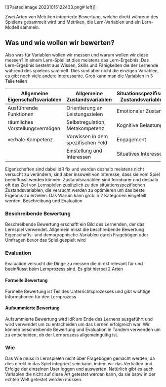 ![[Pasted image 20231015122433.png# left]]

Zwei Arten von Metriken integrierte Bewertung, welche direkt während des Spielens gesammelt wird und Metriken, die Lern-Variablen und ein Lern-Modell sammeln. 
## Was und wie wollen wir bewerten?
Also was für Variablen wollen wir messen und warum wollen wir diese messen?
In einem Lern-Spiel ist dies meistens das Lern-Ergebnis. Das Lern-Ergebnis besteht aus Wissen, Skills und Fähigkeiten die der Lernende während des spielens sammelt. Dies sind aber nicht die einzigen Variablen, es gibt noch viele andere interessante. Grob kann man die Variablen in 3 Teile teilen

| Allgemeine Eigenschaftsvariablen | Allgemeine Zustandsvariablen       | Situationsspezifische Zustandsvariablen |
| -------------------------------- | ---------------------------------- | --------------------------------------- |
| Ausführende Funktionen           | Orientierung an Leistungszielen    | Emotionaler Zustand                     |
| räumliches Vorstellungsvermögen  | Selbstregulation, Metakompetenz    | Kognitive Belastung                     |
| verbale Kompetenz                | Vorwissen in dem spezifischen Feld | Engagement                              |
|                                  | Einstellung und Interessen         | Situatives Interesse                    |

Eigenschaften sind dabei idR fix und werden deshalb meistens nicht versucht zu verändern, sind aber insoweit von Interesse, dass sie vom Spiel beeinflusst werden können.
Zustandsvariablen sind formbarer und deshalb oft das Ziel von Lernspielen zusätzlich zu den situationsspezifischen Zustandsvariablen, die versucht werden zu optimieren um das beste Ergebnis zu erzielen.
Das Warum kann grob in 2 Kategorien eingeteilt werden, Beschreibung und Evaluation
### Beschreibende Bewertung
Beschreibende Bewertung erschafft ein Bild des Lernenden, der das Lernspiel verwendet. Allgemein misst die beschreibende Bewertung Eigenschafts- und demographische-Variablen durch Fragebögen oder Umfragen bevor das Spiel gespielt wird
### Evaluation
Evaluation versucht die Dinge zu messen die direkt relevant für und beeinflusst beim Lernprozess sind. Es gibt hierbei 2 Arten
#### Formelle Bewertung
Formelle Bewertung ist Teil des Unterrichtsprozesses und gibt wichtige Informationen für den Lernprozess
#### Aufsummierte Bewertung
Aufsummierte Bewertung wird idR am Ende des Lernens ausgeführt und wird verwendet um zu entscheiden um das Lernen erfolgreich war.
Wir können beschreibende Bewertung und Evaluation in Tandem verwenden um zu entscheiden, ob der Lernprozess allgemeingültig ist.

### Wie
Das Wie muss in Lernspielen nicht über Fragebögen gemacht werden, da dies direkt in das Spiel integriert sein kann, indem wir das Verhalten und Erfolge der einzelnen User loggen und auswerten.
Natürlich gibt es auch Variablen die nicht auf diese Art getestet werden kann, da sie bspw in der echten Welt getestet werden müssen.
